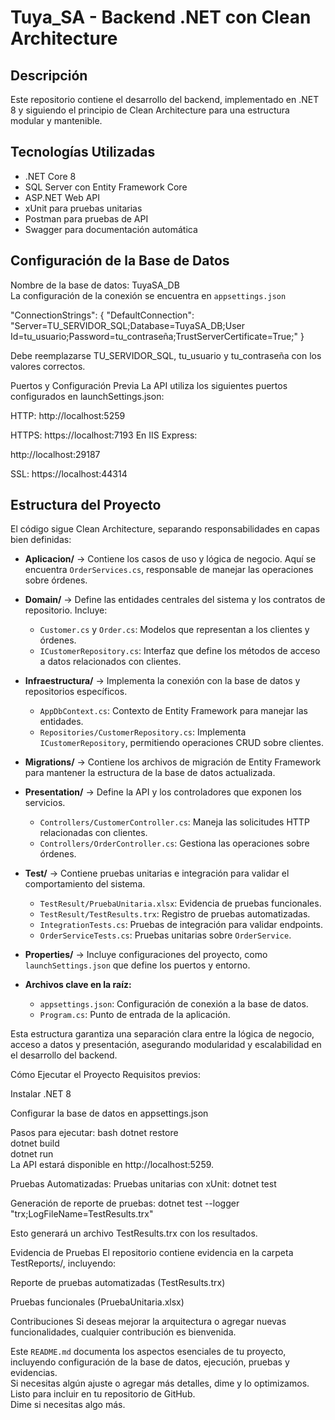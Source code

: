 ﻿# Tuya_SA - Backend .NET con Clean Architecture

## Descripción  
Este repositorio contiene el desarrollo del backend, implementado en .NET 8 y siguiendo el principio de Clean Architecture para una estructura modular y mantenible.

## Tecnologías Utilizadas  
- .NET Core 8  
- SQL Server con Entity Framework Core  
- ASP.NET Web API  
- xUnit para pruebas unitarias  
- Postman para pruebas de API  
- Swagger para documentación automática  

## Configuración de la Base de Datos  
Nombre de la base de datos: TuyaSA_DB  
La configuración de la conexión se encuentra en `appsettings.json`

"ConnectionStrings": {
    "DefaultConnection": "Server=TU_SERVIDOR_SQL;Database=TuyaSA_DB;User Id=tu_usuario;Password=tu_contraseña;TrustServerCertificate=True;"
}


Debe reemplazarse TU_SERVIDOR_SQL, tu_usuario y tu_contraseña con los valores correctos.

Puertos y Configuración Previa
La API utiliza los siguientes puertos configurados en launchSettings.json:

HTTP: http://localhost:5259

HTTPS: https://localhost:7193 En IIS Express:

http://localhost:29187

SSL: https://localhost:44314

## Estructura del Proyecto  

El código sigue Clean Architecture, separando responsabilidades en capas bien definidas:  

- **Aplicacion/** → Contiene los casos de uso y lógica de negocio. Aquí se encuentra `OrderServices.cs`, responsable de manejar las operaciones sobre órdenes.  

- **Domain/** → Define las entidades centrales del sistema y los contratos de repositorio. Incluye:  
  - `Customer.cs` y `Order.cs`: Modelos que representan a los clientes y órdenes.  
  - `ICustomerRepository.cs`: Interfaz que define los métodos de acceso a datos relacionados con clientes.  

- **Infraestructura/** → Implementa la conexión con la base de datos y repositorios específicos.  
  - `AppDbContext.cs`: Contexto de Entity Framework para manejar las entidades.  
  - `Repositories/CustomerRepository.cs`: Implementa `ICustomerRepository`, permitiendo operaciones CRUD sobre clientes.  

- **Migrations/** → Contiene los archivos de migración de Entity Framework para mantener la estructura de la base de datos actualizada.  

- **Presentation/** → Define la API y los controladores que exponen los servicios.  
  - `Controllers/CustomerController.cs`: Maneja las solicitudes HTTP relacionadas con clientes.  
  - `Controllers/OrderController.cs`: Gestiona las operaciones sobre órdenes.  

- **Test/** → Contiene pruebas unitarias e integración para validar el comportamiento del sistema.  
  - `TestResult/PruebaUnitaria.xlsx`: Evidencia de pruebas funcionales.  
  - `TestResult/TestResults.trx`: Registro de pruebas automatizadas.  
  - `IntegrationTests.cs`: Pruebas de integración para validar endpoints.  
  - `OrderServiceTests.cs`: Pruebas unitarias sobre `OrderService`.  

- **Properties/** → Incluye configuraciones del proyecto, como `launchSettings.json` que define los puertos y entorno.  

- **Archivos clave en la raíz:**  
  - `appsettings.json`: Configuración de conexión a la base de datos.  
  - `Program.cs`: Punto de entrada de la aplicación.  

Esta estructura garantiza una separación clara entre la lógica de negocio, acceso a datos y presentación, asegurando modularidad y escalabilidad en el desarrollo del backend.  



Cómo Ejecutar el Proyecto
Requisitos previos:

Instalar .NET 8

Configurar la base de datos en appsettings.json

Pasos para ejecutar:
bash
dotnet restore  
dotnet build  
dotnet run  
La API estará disponible en http://localhost:5259.

Pruebas Automatizadas:
Pruebas unitarias con xUnit:
dotnet test

Generación de reporte de pruebas:
dotnet test --logger "trx;LogFileName=TestResults.trx"

Esto generará un archivo TestResults.trx con los resultados.

Evidencia de Pruebas
El repositorio contiene evidencia en la carpeta TestReports/, incluyendo:

Reporte de pruebas automatizadas (TestResults.trx)

Pruebas funcionales (PruebaUnitaria.xlsx)

Contribuciones
Si deseas mejorar la arquitectura o agregar nuevas funcionalidades, cualquier contribución es bienvenida.


Este `README.md` documenta los aspectos esenciales de tu proyecto, incluyendo configuración de la base de datos, ejecución, pruebas y evidencias.  
Si necesitas algún ajuste o agregar más detalles, dime y lo optimizamos.  
Listo para incluir en tu repositorio de GitHub.  
Dime si necesitas algo más. 